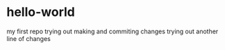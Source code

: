 # hello-world
my first repo
trying out making and commiting changes
trying out another line of changes
